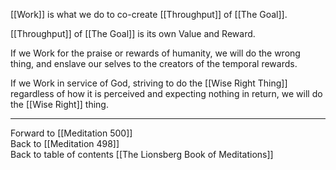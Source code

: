 [[Work]] is what we do to co-create [[Throughput]] of [[The Goal]]. 

[[Throughput]] of [[The Goal]] is its own Value and Reward. 

If we Work for the praise or rewards of humanity, we will do the wrong thing, and enslave our selves to the creators of the temporal rewards. 

If we Work in service of God, striving to do the [[Wise Right Thing]] regardless of how it is perceived and expecting nothing in return, we will do the [[Wise Right]] thing. 

___

Forward to [[Meditation 500]]  
Back to [[Meditation 498]]  
Back to table of contents [[The Lionsberg Book of Meditations]]  